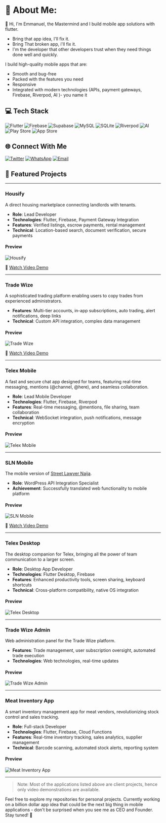 # 💫 About Me:
👋 Hi, I'm Emmanuel, the Mastermind and I build mobile app solutions with flutter.
- Bring that app idea, I'll fix it.
- Bring That broken app, i'll fix it.
- I'm the developer that other developers trust when they need things done well and quickly.

I build high-quality mobile apps that are:
- Smooth and bug-free
- Packed with the features you need
- Responsive
- Integrated with modern technologies (APIs, payment gateways, Firebase, Riverpod, AI )- you name it

## 💻 Tech Stack
![Flutter](https://img.shields.io/badge/Flutter-%2302569B.svg?style=flat&logo=Flutter&logoColor=white) 
![Firebase](https://img.shields.io/badge/firebase-%23039BE5.svg?style=flat&logo=firebase) 
![Supabase](https://img.shields.io/badge/Supabase-3ECF8E?style=flat&logo=supabase&logoColor=white) 
![MySQL](https://img.shields.io/badge/mysql-4479A1.svg?style=flat&logo=mysql&logoColor=white) 
![SQLite](https://img.shields.io/badge/sqlite-%2307405e.svg?style=flat&logo=sqlite&logoColor=white) 
![Riverpod](https://img.shields.io/badge/Riverpod-0553B1?style=flat)
![AI](https://img.shields.io/badge/AI-0553B1?style=flat)
![Play Store](https://img.shields.io/badge/Play_Store-414141?style=flat&logo=google-play&logoColor=white)
![App Store](https://img.shields.io/badge/App_Store-0D96F6?style=flat&logo=app-store&logoColor=white)


## 🌐 Connect With Me
[![Twitter](https://img.shields.io/badge/twitter-1769ff?logo=x&logoColor=white)](https://x.com/d3Mastermind) 
[![WhatsApp](https://img.shields.io/badge/WhatsApp-25D366?logo=whatsapp&logoColor=white)](https://wa.link/h6ko0p) 
[![Email](https://img.shields.io/badge/Gmail-%23EA4335.svg?logo=gmail&logoColor=white)](mailto:adewoleemmanuel36@gmail.com) 

## 🚀 Featured Projects

---

### Housify
A direct housing marketplace connecting landlords with tenants.
- **Role**: Lead Developer
- **Technologies**: Flutter, Firebase, Payment Gateway Integration
- **Features**: Verified listings, escrow payments, rental management
- **Technical**: Location-based search, document verification, secure payments

#### Preview
![Housify](Housify.png)

📱 [Watch Video Demo](Housify.mp4)

---

### Trade Wize
A sophisticated trading platform enabling users to copy trades from experienced administrators.
- **Features**: Multi-tier accounts, in-app subscriptions, auto trading, alert notifications, deep links
- **Technical**: Custom API integration, complex data management

#### Preview
![Trade Wize](TradeWize.png)

📱 [Watch Video Demo](tradewizeapp.mp4)

---

### Telex Mobile
A fast and secure chat app designed for teams, featuring real-time messaging, mentions (@channel, @here), and seamless collaboration.
- **Role**: Lead Mobile Developer
- **Technologies**: Flutter, Firebase, Riverpod
- **Features**: Real-time messaging, @mentions, file sharing, team collaboration
- **Technical**: WebSocket integration, push notifications, message encryption

#### Preview
![Telex Mobile](Telex.png)

---

### SLN Mobile
The mobile version of [Street Lawyer Naija](https://streetlawyernaija.com).
- **Role**: WordPress API Integration Specialist
- **Achievement**: Successfully translated web functionality to mobile platform

#### Preview
![SLN Mobile](SLnMobile.png)

📱 [Watch Video Demo](SLNMobile.mp4)

---

### Telex Desktop
The desktop companion for Telex, bringing all the power of team communication to a larger screen.
- **Role**: Desktop App Developer
- **Technologies**: Flutter Desktop, Firebase
- **Features**: Enhanced productivity tools, screen sharing, keyboard shortcuts
- **Technical**: Cross-platform compatibility, native OS integration

#### Preview
![Telex Desktop](telexdesk.png)

---

### Trade Wize Admin
Web administration panel for the Trade Wize platform.
- **Features**: Trade management, user subscription oversight, automated trade execution
- **Technologies**: Web technologies, real-time updates

#### Preview
![Trade Wize Admin](tradewizeadmin.png)

---

### Meat Inventory App
A smart inventory management app for meat vendors, revolutionizing stock control and sales tracking.
- **Role**: Full-stack Developer
- **Technologies**: Flutter, Firebase, Cloud Functions
- **Features**: Real-time inventory tracking, sales analytics, supplier management
- **Technical**: Barcode scanning, automated stock alerts, reporting system

#### Preview
![Meat Inventory App](MeatInventory.png)

---

> Note: Most of the applications listed above are client projects, hence only video demonstrations are available.

Feel free to explore my repositories for personal projects. Currently working on a billion dollar app idea that could be the next big thing in mobile applications - don't be surprised when you see me as CEO and Founder. Stay tuned! 🚀







